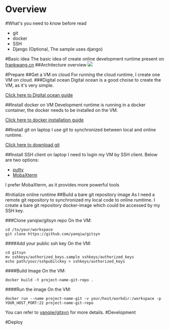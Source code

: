 Overview
====
#What's you need to know before read
- git
- docker
- SSH
- Django (Optional, The sample uses django)

#Basic idea
The basic idea of create online development runtime present on [frankwang.cn](http://frankwang.cn)
##Architecture overview
![](http://frankwang.cn/img/Architecture_Overview.png)

#Prepare
##Get a VM on cloud
For running the cloud runtime, I create one VM on cloud.
###Digital ocean
Digital ocean is a good choise to create the VM, as it's very simple.

[Click here to Digital ocean guide](https://cloud.digitalocean.com/support/suggestions?query=How%20do%20I%20create%20a%20Droplet%3F) 

##Install docker on VM
Development runtime is running in a docker container, the docker needs to be installed on the VM.

[Click here to docker installation guide](https://docs.docker.com/engine/installation/ubuntulinux/)

##Install git on laptop
I use git to synchronized between local and online runtime. 

[Click here to download git](https://git-scm.com/downloads)

##Install SSH client on laptop
I need to login my VM by SSH client. Below are two options:
- [putty](http://www.chiark.greenend.org.uk/~sgtatham/putty/download.html)
- [MobaXterm](http://mobaxterm.mobatek.net/)

I prefer MobaXterm, as it provides more powerful tools

#Initialize online runtime
##Build a bare git repository image
As I need a remote git repository to synchronized my local code to online rumtime. I create a bare git repository docker-image which could be accessed by my SSH key.


###Clone yanqiw/gitsyn repo
On the VM:
```shell
cd /to/your/workspace
git clone https://github.com/yanqiw/gitsyn
```
####Add your public ssh key
On the VM:
```shell
cd gitsyn
mv sshkeys/authorized_keys.sample sshkeys/authorized_keys 
echo path/your/sshpubilckey > sshkeys/authorized_keys
```
####Build Image
On the VM:
```shell
docker build -t project-name-git-repo .
```
####Run the image
On the VM:
```shell
docker run --name project-name-git -v your/host/workdir:/workspace -p YOUR_HOST_PORT:22 project-name-git-repo
```

You can refer to [yanqiw/gitsyn](https://github.com/yanqiw/gitsyn) for more details.
#Development

#Deploy